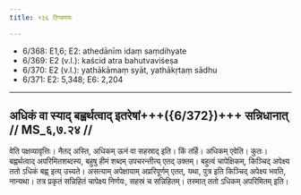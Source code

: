 ```yaml
---
title: १३६ टिप्पणयः

---
```

- 6/368: E1,6; E2: athedānīm idaṃ saṃdihyate
- 6/369: E2 (v.l.): kaścid atra bahutvaviśeṣa
- 6/370: E2 (v.l.): yathākāmaṃ syāt, yathākṛtaṃ sādhu
- 6/371: E2: 5,348; E6: 2,204

____________________________________________


## अधिकं वा स्याद् बह्वर्थत्वाद् इतरेषां+++({6/372})+++ सन्निधानात् // MS_६,७.२४ //

वेति पक्षव्यावृत्तिः। नैतद् अस्ति, अधिकम् ऊनं वा सहस्राद् इति। किं तर्हि। अधिकम् एवेति। कुतः। बह्वर्थत्वाद् अपरिमितशब्दस्य, बहुषु हीमं शब्दम् उपचरन्तीत्य् एतद् उक्तम्। बहुत्वं चापेक्षिकम्, किञ्चिद् अपेक्ष्य ततो ऽधिकं बह्व् इत्य् उच्यते। असत्याम् अपेक्षायाम् अप्ररिपूर्णम् एतत्, यथा, पुत्र इति किञ्चिद् अपेक्ष्य भवति, नान्यथा। तत्र प्रकृतं सन्निहितं चापेक्ष्य निर्णयः, सहस्रं च सन्निहितम्। तस्मात् ततो ऽधिकम् अपरिमितम् इति।